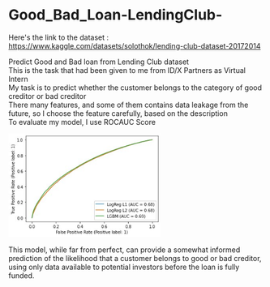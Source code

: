 # Good_Bad_Loan-LendingClub-

Here's the link to the dataset : https://www.kaggle.com/datasets/solothok/lending-club-dataset-20172014

Predict Good and Bad loan from Lending Club dataset   
This is the task that had been given to me from ID/X Partners as Virtual Intern   
My task is to predict whether the customer belongs to the category of good creditor or bad creditor    
There many features, and some of them contains data leakage from the future, so I choose the feature carefully, based on the description   
To evaluate my model, I use ROCAUC Score

<img src=ROCAUC.jpg width=300>

This model, while far from perfect, can provide a somewhat informed prediction of the likelihood that a customer belongs to good or bad creditor, using only data available to potential investors before the loan is fully funded.
